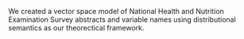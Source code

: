We created a vector space model of National Health and Nutrition Examination Survey abstracts and variable names using distributional semantics as our theorectical framework.
